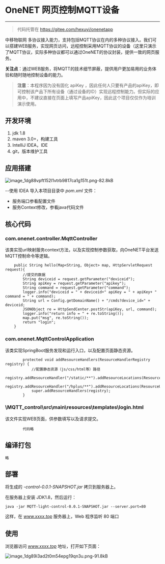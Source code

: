 # OneNET 网页控制MQTT设备

---

> 代码托管在 https://gitee.com/hexuyi/onenetapp

中移物联网 多协议接入能力，支持包括MQTT协议在内的多种协议接入。我们可以搭建WEB服务，实现网页访问，远程控制采用MQTT协议的设备（这里只演示了MQTT协议，实际多种协议都可以通过OneNET的协议封装，提供一致的网页服务。

**关注点**：通过WEB服务，将MQTT的技术细节屏蔽，提供用户更加易用的业务体验和随时随地控制设备的能力。

> **注意**：本程序因为没有固化 apiKey ，因此任何人只要有产品的apiKey，即可控制该产品下所有设备（通过设备的ID）实现远程控制能力。但实际的应用中，不建议直接在页面上填写产品apiKey，因此这个项目仅仅作为培训演示使用。


## 开发环境
1. jdk 1.8
2. maven 3.0+，构建工具
3. IntelliJ IDEA，IDE
4. git，版本维护工具

## 应用搭建 


![image_1dg88vpft152l1vtrb9817ca1g151t.png-82.8kB][1]


--使用 IDEA 导入本项目目录中 *pom.xml* 文件：
- 服务端口参看配置文件
- 服务Context修改，参看java代码文件


## 核心代码

### com.onenet.controller.MqttController 
该类实现url映射服务context方法，以及实现控制参数获取，向OneNET平台发送MQTT控制命令等逻辑。

```
    public String hello(Map<String, Object> map, HttpServletRequest request){
        //提交的数据
        String deviceid = request.getParameter("deviceid");
        String apiKey = request.getParameter("apikey");
        String command = request.getParameter("command");
        logger.info("deviceid = " + deviceid+" apiKey = " + apiKey+ " command = " + command);
        String url = Config.getDomainName() + "/cmds?device_id=" + deviceid;
        JSONObject re = HttpSendCenter.postStr(apiKey, url, command);
        logger.info("return info = " + re.toString());
        map.put("msg", re.toString());
        return "login";
    }
```
### com.onenet.MqttControlApplication 
该类实现SpringBoot服务发现和运行入口，以及配置页面静态资源。

```
		protected void addResourceHandlers(ResourceHandlerRegistry registry) {
			//配置静态资源（js/css/html等）路径
			registry.addResourceHandler("/static/**").addResourceLocations(ResourceUtils.CLASSPATH_URL_PREFIX+"/static/");
			registry.addResourceHandler("/hplus/**").addResourceLocations(ResourceUtils.CLASSPATH_URL_PREFIX+"/hplus/");
			super.addResourceHandlers(registry);
		}
```
### \MQTT_control\src\main\resources\templates\login.html
该文件实现WEB页面，供参数填写以及请求提交。

```
		代码略
```

## 编译打包

    略

## 部署

将生成的 *-control-0.0.1-SNAPSHOT.jar* 拷贝到服务器上。

在服务器上安装 JDK1.8，然后运行：

```
java -jar MQTT-light-control-0.0.1-SNAPSHOT.jar --server.port=80
```

这样，在 *www.xxxx.top* 服务器上，Web 程序监听 80 端口

## 使用

浏览器访问 *www.xxxx.top* 地址，打开如下页面：

![image_1dg89i3ad2t0m54epg19qn3u.png-91.8kB][4]



  [1]: http://static.zybuluo.com/morgen/9kpytohh0repuei796jmlhzn/image_1dg88vpft152l1vtrb9817ca1g151t.png
  [2]: http://static.zybuluo.com/morgen/z5abplk3ajc7iq7wfxzzg4bk/image_1dg891hi2q2n1sp41d4q1u8f15kf2a.png
  [3]: http://static.zybuluo.com/morgen/3qygz5v6c73p7z9klvwfd12u/image_1dg82ljtcouq1e6d1lvs1q8u1o5s13.png
  [4]: http://static.zybuluo.com/morgen/418v7sykaby1okzcqxu2navn/image_1dg89i3ad2t0m54epg19qn3u.png
